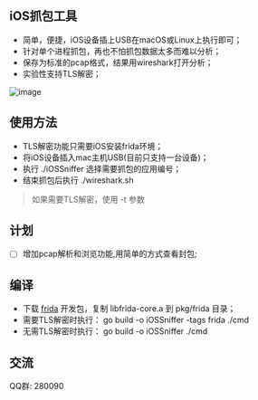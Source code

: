 ## iOS抓包工具
* 简单，便捷，iOS设备插上USB在macOS或Linux上执行即可；
* 针对单个进程抓包，再也不怕抓包数据太多而难以分析；
* 保存为标准的pcap格式，结果用wireshark打开分析；
* 实验性支持TLS解密；

![image](iOSSniffer.gif)

## 使用方法
* TLS解密功能只需要iOS安装frida环境；
* 将iOS设备插入mac主机USB(目前只支持一台设备)；
* 执行 ./iOSSniffer 选择需要抓包的应用编号；
* 结束抓包后执行 ./wireshark.sh
> 如果需要TLS解密，使用 -t 参数

## 计划
- [ ] 增加pcap解析和浏览功能,用简单的方式查看封包;

## 编译
* 下载 [frida](https://github.com/frida/frida/releases) 开发包，复制 libfrida-core.a 到 pkg/frida 目录；
* 需要TLS解密时执行： go build -o iOSSniffer -tags frida ./cmd
* 无需TLS解密时执行： go build -o iOSSniffer ./cmd

## 交流
QQ群: 280090
